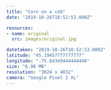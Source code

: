 ```yaml
---
title: "Corn on a cob"
date: "2019-10-26T18:52:53.000Z"

resources:
- name: original
  src: images/original.jpg

datetaken: "2019-10-26T18:52:53.000Z"
latitude: "45.19457777777777"
longitude: "-75.64349444444446"
size: "6.06 MB"
resolution: "3024 x 4032"
camera: "Google Pixel 2 XL"
---
```


